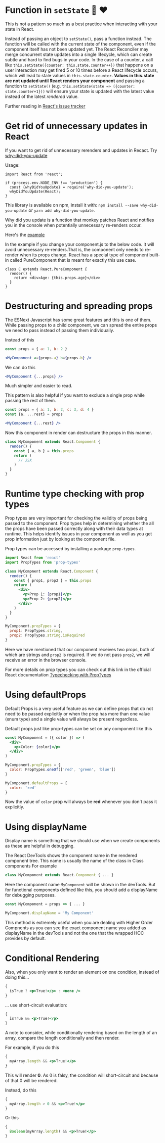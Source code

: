 # <h1 id="function-in-setstate">Function in `setState` 🙌 ❤️</h1>

This is not a pattern so much as a best practice when interacting with your state in React.

Instead of passing an object to `setState()`, pass a function instead. The function will be called with the current state of the component, even if the component itself has not been updated yet. The React Reconciler may merge concurrent state updates into a single lifecycle, which can create subtle and hard to find bugs in your code. In the case of a counter, a call like `this.setState({counter: this.state.counter++})` that happens on a user interaction may get fired 5 or 10 times before a React lifecycle occurs, which will lead to stale values in `this.state.counter`. **Values in this.state are not updated until React renders your component** and passing a function to `setState()` (e.g. `this.setState(state => ({counter: state.counter+1}))` will ensure your state is updated with the latest value instead of the latest _rendered_ value.

Further reading in [React's issue tracker](https://github.com/facebook/react/issues/11527)

# <h1 id="why-did-you-update"> Get rid of unnecessary updates in React</h1>

If you want to get rid of unnecessary rerenders and updates in Recact. Try [why-did-you-update](https://github.com/maicki/why-did-you-update)

Usage:

```
import React from 'react';

if (process.env.NODE_ENV !== 'production') {
  const {whyDidYouUpdate} = require('why-did-you-update');
  whyDidYouUpdate(React);
}
```
This library is available on npm, install it with: ```npm install --save why-did-you-update``` or ```yarn add why-did-you-update```.

Why did you update is a function that monkey patches React and notifies you in the console when potentially unnecessary re-renders occur.

Here's the [example](https://codesandbox.io/s/jnrx7j30vy)

In the example if you change your component.js to the below code. It will avoid unnecessary re-renders.That is, the component only needs to re-render when its props change. React has a special type of component built-in called PureComponent that is meant for exactly this use case.

```
class C extends React.PureComponent {
  render() {
    return <div>Age: {this.props.age}</div>
  }
}

```

# <h1 id="prop-spread">Destructuring and spreading props</h1>

The ESNext Javascript has some great features and this is one of them. While passing props to a child component, we can spread the entire props we need to pass instead of passing them individually.

Instead of this

```jsx
const props = { a: 1, b: 2 }

<MyComponent a={props.a} b={props.b} />
```

We can do this

```jsx
<MyComponent {...props} />
```

Much simpler and easier to read.

This pattern is also helpful if you want to exclude a single prop while passing the rest of them.

```jsx
const props = { a: 1, b: 2, c: 3, d: 4 }
const {a, ...rest} = props

<MyComponent {...rest} />
```

Now this component in render can destructure the props in this manner.

```jsx
class MyComponent extends React.Component {
  render() {
    const { a, b } = this.props
    return (
      // JSX
    )
  }
}
```

# <h1 id="prop-types">Runtime type checking with prop types</h1>

Prop types are very important for checking the validity of props being passed to the component. Prop types help in determining whether the all the props have been passed correctly along with their data types at runtime. This helps identify issues in your component as well as you get prop information just by looking at the component file.

Prop types can be accessed by installing a package `prop-types`.

```jsx
import React from 'react'
import PropTypes from 'prop-types'

class MyCompnent extends React.Component {
  render() {
    const { prop1, prop2 } = this.props
    return (
      <div>
        <p>Prop 1: {prop1}</p>
        <p>Prop 2: {prop2}</p>
      </div>
    )
  }
}

MyComponent.propTypes = {
  prop1: PropTypes.string,
  prop2: PropTypes.string.isRequired
}
```

Here we have mentioned that our component receives two props, both of which are strings and `prop2` is required. If we do not pass `prop2`, we will receive an error in the browser console.

For more details on prop types you can check out this link in the official React documentation
[Typechecking with PropTypes](https://reactjs.org/docs/typechecking-with-proptypes.html)

# <h1 id="default-props">Using defaultProps</h1>

Default Props is a very useful feature as we can define props that do not need to be passed explicitly or when the prop has more than one value (enum type) and a single value will always be present regardless.

Default props just like prop-types can be set on any component like this

```jsx
const MyComponent = ({ color }) => (
  <div>
    <p>Color: {color}</p>
  </div>
)

MyComponent.propTypes = {
  color: PropTypes.oneOf(['red', 'green', 'blue'])
}

MyComponent.defaultProps = {
  color: 'red'
}
```

Now the value of `color` prop will always be **red** whenever you don't pass it explicitly.

# <h1 id="display-name">Using displayName</h1>

Display name is something that we should use when we create components as these are helpful in debugging.

The React DevTools shows the component name in the rendered component tree. This name is usually the name of the class in Class components
For example

```jsx
class MyComponent extends React.Component { ... }
```

Here the component name `MyComponent` will be shown in the devTools. But for functional components defined like this, you should add a displayName for debugging purposes.

```jsx
const MyComponent = props => { ... }

MyComponent.displayName = 'My Component'
```

This method is extremely useful when you are dealing with Higher Order Compnents as you can see the exact component name you added as displayName in the devTools and not the one that the wrapped HOC provides by default.

# <h1 id="conditional-rendering">Conditional Rendering</h1>

Also, when you only want to render an element on one condition, instead of doing this…

```jsx
{
  isTrue ? <p>True!</p> : <none />
}
```

… use short-circuit evaluation:

```jsx
{
  isTrue && <p>True!</p>
}
```

A note to consider, while conditionally rendering based on the length of an array, compare the length conditionally and then render.

For example, if you do this

```jsx
{
  myArray.length && <p>True!</p>
}
```

This will render **0**. As 0 is falsy, the condition will short-circuit and because of that 0 will be rendered.

Instead, do this

```jsx
{
  myArray.length > 0 && <p>True!</p>
}
```

Or this

```jsx
{
  Boolean(myArray.length) && <p>True!</p>
}
```
